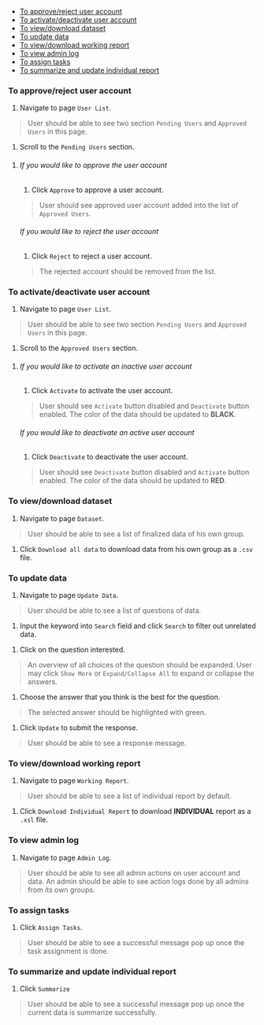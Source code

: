 - [To approve/reject user account](#user_pending)  
- [To activate/deactivate user account](#user_approved)  
- [To view/download dataset](#dataset) 
- [To update data](#update_data)  
- [To view/download working report](#report)  
- [To view admin log](#log)  
- [To assign tasks](#assign)
- [To summarize and update individual report](#summarize)

### To approve/reject user account <a name="user_pending"></a>
1. Navigate to page `User List`.  
> User should be able to see two section `Pending Users` and `Approved Users` in this page.
1. Scroll to the `Pending Users` section.  
> 
1. 
    ###### If you would like to approve the user account ######
    1. Click `Approve` to approve a user account.  
    > User should see approved user account added into the list of `Approved Users`.

    ###### If you would like to reject the user account ######
    1. Click `Reject` to reject a user account.  
    > The rejected account should be removed from the list.  

### To activate/deactivate user account <a name="user_approved"></a>
1. Navigate to page `User List`.  
> User should be able to see two section `Pending Users` and `Approved Users` in this page.
1. Scroll to the `Approved Users` section.  
> 
1. 
    ###### If you would like to activate an inactive user account ######
    1. Click `Activate` to activate the user account.  
    > User should see `Activate` button disabled and `Deactivate` button enabled. 
    > The color of the data should be updated to **BLACK**.

    ###### If you would like to deactivate an active user account ######
    1. Click `Deactivate` to deactivate the user account.  
    > User should see `Deactivate` button disabled and `Activate` button enabled. 
    > The color of the data should be updated to **RED**.

### To view/download dataset <a name="dataset"></a>
1. Navigate to page `Dataset`.  
> User should be able to see a list of finalized data of his own group.
1. Click `Download all data` to download data from his own group as a `.csv` file.
>

### To update data <a name="update_data"></a>
1. Navigate to page `Update Data`. 
> User should be able to see a list of questions of data.
1. Input the keyword into `Search` field and click `Search` to filter out unrelated data.
>
1. Click on the question interested.
> An overview of all choices of the question should be expanded.
> User may click `Show More` or `Expand/Collapse All` to expand or collapse the answers.
1. Choose the answer that you think is the best for the question.  
> The selected answer should be highlighted with green.  
1. Click `Update` to submit the response.  
> User should be able to see a response message.

### To view/download working report <a name="report"></a>
1. Navigate to page `Working Report`.
> User should be able to see a list of individual report by default.
1. Click `Download Individual Report` to download **INDIVIDUAL** report as a `.xsl` file.
>

### To view admin log <a name="log"></a>
1. Navigate to page `Admin Log`.
> User should be able to see all admin actions on user account and data.
> An admin should be able to see action logs done by all admins from its own groups.

### To assign tasks <a name="assign"></a>
1. Click `Assign Tasks`.
> User should be able to see a successful message pop up once the task assignment is done.

### To summarize and update individual report <a name="summarize"></a>
1. Click `Summarize`
> User should be able to see a successful message pop up once the current data is summarize successfully.

